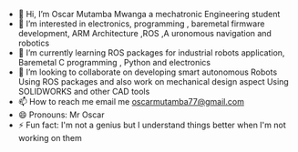 - 👋 Hi, I’m Oscar Mutamba Mwanga a mechatronic Engineering student
- 👀 I’m interested in electronics, programming , baremetal firmware development, ARM Architecture ,ROS ,A uronomous navigation and robotics
- 🌱 I’m currently learning ROS packages for industrial robots application, Baremetal C programming , Python and electronics
- 💞️ I’m looking to collaborate on developing smart autonomous Robots Using ROS packages and also work on mechanical design aspect Using SOLIDWORKS and other CAD tools
- 📫 How to reach me  email me oscarmutamba77@gmail.com
- 😄 Pronouns: Mr Oscar
- ⚡ Fun fact: I'm not a genius but I understand things better when I'm not working on them

<!---
khanwald21/khanwald21 is a ✨ special ✨ repository because its `README.md` (this file) appears on your GitHub profile.
You can click the Preview link to take a look at your changes.
--->

